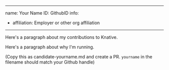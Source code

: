 -------------------------------------------------------------
name: Your Name
ID: GithubID
info:
  - affiliation: Employer or other org affiliation
-------------------------------------------------------------

Here's a paragraph about my contributions to Knative.

Here's a paragraph about why I'm running.

(Copy this as candidate-yourname.md and create a PR. `yourname` in the filename should match your Github handle)
